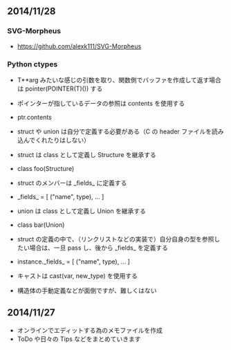 ## 2014/11/28

### SVG-Morpheus
- https://github.com/alexk111/SVG-Morpheus

### Python ctypes
- T**arg みたいな感じの引数を取り、関数側でバッファを作成して返す場合は pointer(POINTER(T)()) する
- ポインターが指しているデータの参照は contents を使用する
 - ptr.contents
- struct や union は自分で定義する必要がある（C の header ファイルを読み込んでくれたりはしない）
- struct は class として定義し Structure を継承する
 - class foo(Structure)
- struct のメンバーは \_fields_ に定義する
 - \_fields_ = [ ("name", type), ... ]
- union は class として定義し Union を継承する
 - class bar(Union)
- struct の定義の中で、（リンクリストなどの実装で）自分自身の型を参照したい場合は、一旦 pass し、後から \_fields_ を定義する
 - instance.\_fields_ = [ ("name", type), ... ]
- キャストは cast(var, new_type) を使用する

- 構造体の手動定義などが面倒ですが、難しくはない

## 2014/11/27

- オンラインでエディットする為のメモファイルを作成
- ToDo や日々の Tips などをまとめていきます
